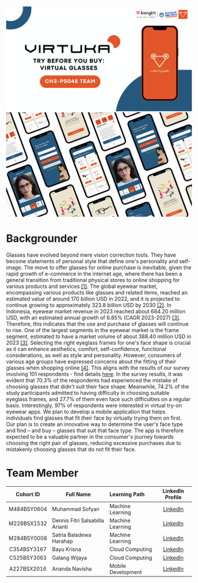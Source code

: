 ![alt text](https://github.com/VIRTUKA-BangkitAcademy/.github/blob/main/profile/CH2-PS048%20TEAM.png?raw=true)
![alt text](https://github.com/VIRTUKA-BangkitAcademy/.github/blob/main/profile/CH2-PS048%20TEAM%20(1).png?raw=true)

# Backgrounder
Glasses have evolved beyond mere vision correction tools. They have become statements of personal style that define one's personality and self-image. The move to offer glasses for online purchase is inevitable, given the rapid growth of e-commerce in the internet age, where there has been a general transition from traditional physical stores to online shopping for various products and services [[1]](https://www.sciencedirect.com/science/article/abs/pii/S0148296302003600?via%3Dihub). The global eyewear market, encompassing various products like glasses and related items, reached an estimated value of around 170 billion USD in 2022, and it is projected to continue growing to approximately 323.8 billion USD by 2030 [[2]](https://www.statista.com/statistics/300087/global-eyewear-market-value/). In Indonesia, eyewear market revenue in 2023 reached about 684.20 million USD, with an estimated annual growth of 6.85% (CAGR 2023-2027) [[3]](https://www.statista.com/outlook/cmo/eyewear/indonesia). Therefore, this indicates that the use and purchase of glasses will continue to rise. One of the largest segments in the eyewear market is the frame segment, estimated to have a market volume of about 388.40 million USD in 2023 [[3]](https://www.statista.com/outlook/cmo/eyewear/indonesia). Selecting the right eyeglass frames for one's face shape is crucial as it can enhance aesthetics, comfort, self-confidence, functional considerations, as well as style and personality. However, consumers of various age groups have expressed concerns about the fitting of their glasses when shopping online [[4]](https://onlinelibrary.wiley.com/doi/10.1111/opo.12689). This aligns with the results of our survey involving 101 respondents - find details [here](https://public.tableau.com/app/profile/iamsofyann/viz/VirtuakuSurveyResults/Story1). In the survey results, it was evident that 70.3% of the respondents had experienced the mistake of choosing glasses that didn't suit their face shape. Meanwhile, 74.2% of the study participants admitted to having difficulty in choosing suitable eyeglass frames, and 27.7% of them even face such difficulties on a regular basis. Interestingly, 97% of respondents were interested in virtual try-on eyewear apps. We plan to develop a mobile application that helps individuals find glasses that fit their face by virtually trying them on first. Our plan is to create an innovative way to determine the user's face type and find – and buy – glasses that suit that face type. The app is therefore expected to be a valuable partner in the consumer's journey towards choosing the right pair of glasses, reducing excessive purchases due to mistakenly choosing glasses that do not fit their face.
# Team Member 
|Cohort ID |        Full Name         |          Learning Path       | LinkedIn Profile | 
|:----------------:|------------------------|:----------------------------|:-------------------------------------------------------------:|
| M484BSY0604      | Muhammad Sofyan | Machine Learning | [LinkedIn](https://www.linkedin.com/in/iamsofyann/)|
| M228BSX1532      | Dennis Fitri Salsabilla Arianti | Machine Learning  | [LinkedIn](https://www.linkedin.com/in/dennis-fitri-salsabilla-arianti/)|
| M284BSY0008       | Satria Baladewa Harahap | Machine Learning  | [LinkedIn](https://www.linkedin.com/in/sbharahap/)|
| C354BSY3167      | Bayu Krisna | Cloud Computing | [LinkedIn](https://www.linkedin.com/in/bayu-krisna-a38a10229/)       |
| C525BSY3063      | Galang Wijaya | Cloud Computing | [LinkedIn](https://www.linkedin.com/in/galang-wijaya/)|
| A227BSX2016      | Ananda Navisha | Mobile Development | [LinkedIn](https://www.linkedin.com/in/anandanavisha/)|
